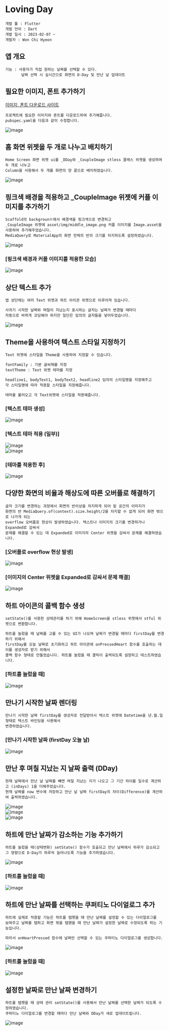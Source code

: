 # Loving Day

```
개발 툴 : Flutter
개발 언어 : Dart
개발 일시 : 2023-02-07 ~ 
개발자 : Won Chi Hyeon
```

## 앱 개요
```
기능 : 사용자가 직접 원하는 날짜를 선택할 수 있다.
       날짜 선택 시 실시간으로 화면의 D-Day 및 만난 날 업데이트
```

## 필요한 이미지, 폰트 추가하기
[이미지, 폰트 다운로드 사이트](https://github.com/codefactory-co/golden-rabbit-flutter-novice/tree/main/ch09/u_and_i/asset)
```
프로젝트에 필요한 이미지와 폰트를 다운로드하여 추가해줍니다.
pubspec.yaml을 다음과 같이 수정합니다.
```
![image](https://user-images.githubusercontent.com/58906858/217136886-e1c07ce1-6f09-429b-b29c-64b8f7264762.png)

## 홈 화면 위젯을 두 개로 나누고 배치하기
```
Home Screen 화면 위젯 ui를 _DDay와 _CoupleImage stless 클래스 위젯을 생성하여 두 개로 나누고
Column을 사용해서 두 개를 화면의 양 끝으로 배치하였습니다.
```
![image](https://user-images.githubusercontent.com/58906858/217138393-372493d0-7c23-4951-a0ea-a52260d886d9.png)

## 핑크색 배경을 적용하고 _CoupleImage 위젯에 커플 이미지를 추가하기
```
Scaffold의 backgrounㅇ에서 배경색을 핑크색으로 변경하고
_CoupleImage 위젯에 asset/img/middle_image.png 커플 이미지를 Image.asset을 사용하여 추가해주었습니다.
MediaQuery로 MaterialApp의 화면 전체의 반의 크기를 차지하도록 설정하였습니다.
```
![image](https://user-images.githubusercontent.com/58906858/217140807-3b3d4bbd-a4c6-4cf4-baf7-0afdd044b3d6.png)

### [핑크색 배경과 커플 이미지를 적용한 모습]
![image](https://user-images.githubusercontent.com/58906858/217141040-5db7418b-4330-4ece-bd50-4827dded6e0c.png)

## 상단 텍스트 추가
```
앱 상단에는 여러 Text 위젯과 하트 아이콘 위젯으로 이루어져 있습니다.

사귀기 시작한 날짜와 며칠이 지났는지 표시하는 글자는 날짜가 변경될 때마다 
자동으로 바뀌게 코딩해야 하지만 일단은 임의의 글자들을 넣어두었습니다.
```
![image](https://user-images.githubusercontent.com/58906858/217420055-4b96f0b4-ad36-413c-b3a1-19ff2b42ebc1.png)

## Theme을 사용하여 텍스트 스타일 지정하기
```
Text 위젯에 스타일을 Theme을 사용하여 지정할 수 있습니다.

fontFamily : 기본 글씨체를 지정
textTheme : Text 위젯 테마를 지정

headline1, bodyText1, bodyText2, headline2 임의의 스타일명을 지정해주고
각 스타일명에 따라 적용할 스타일을 지정해줍니다.

테마를 불러오고 각 Text위젯에 스타일을 적용해줍니다.
```
### [텍스트 테마 생성]
![image](https://user-images.githubusercontent.com/58906858/217424134-cced2716-507c-4a5a-a4dd-ef001fcbbc24.png)

### [텍스트 테마 적용 (일부)]
![image](https://user-images.githubusercontent.com/58906858/217424345-9e0ffaac-d32f-48e3-8271-0affbf378a7c.png)   
![image](https://user-images.githubusercontent.com/58906858/217424224-bba39329-7d2e-402f-9157-0b1f85ddb6c0.png)

### [테마를 적용한 후]
![image](https://user-images.githubusercontent.com/58906858/217423985-aec5380d-a555-49d6-8587-de738f6497d2.png)

## 다양한 화면의 비율과 해상도에 따른 오버플로 해결하기
```
글자 크기를 변경하는 과정에서 화면의 반이상을 차지하게 되어 밑 공간의 이미지가
화면의 반 MediaQuery.of(context).size.height/2을 차지할 수 없게 되어 화면 밖으로 나가게 되는
overflow 오버플로 현상이 발생하였습니다. 텍스트나 이미지의 크기를 변경하거나 Expanded로 감싸서
문제를 해결할 수 있는 데 Expanded로 이미지의 Center 위젯을 감싸서 문제를 해결하였습니다.
```
### [오버플로 overflow 현상 발생]
![image](https://user-images.githubusercontent.com/58906858/217424813-0f1a2312-d45b-41cb-b137-2642f27b6e68.png)

### [이미지의 Center 위젯을 Expanded로 감싸서 문제 해결]
![image](https://user-images.githubusercontent.com/58906858/217425582-bfb0f7dd-ffc5-4ff4-8caf-9d689a85cb8e.png)

## 하트 아이콘의 콜백 함수 생성
```
setState()를 사용한 상태관리를 하기 위해 HomeScreen을 stless 위젯에서 stful 위젯으로 변환합니다.

하트를 눌렀을 때 날짜를 고를 수 있는 UI가 나오며 날짜가 변경될 때마다 firstDay를 변경하기 위해서
firstDay를 오늘 날짜로 초기화하고 하트 아이콘에 onPressedHeart 함수를 호출하는 데 이를 생성자로 받기 위해서
콜백 함수 형태로 만들었습니다. 하트를 눌렀을 때 클릭이 출력되도록 설정하고 테스트하였습니다.
```
### [하트를 눌렀을 때]
![image](https://user-images.githubusercontent.com/58906858/217429282-cd879d8d-c464-4855-ba32-3b2fe73a2058.png)

## 만나기 시작한 날짜 렌더링
```
만나기 시작한 날짜 firstDay를 생성자로 전달받아서 텍스트 위젯에 Datetime을 년.월.일 형태로 텍스트 바인딩을 사용해서
변경하였습니다.
```
### [만나기 시작한 날짜 (firstDay 오늘 날)
![image](https://user-images.githubusercontent.com/58906858/217430885-633aae93-8621-4342-aa6b-30c16b98a568.png)

## 만난 후 며칠 지났는 지 날짜 출력 (DDay)
```
현재 날짜에서 만난 날 날짜를 빼면 며칠 지났는 지가 나오고 그 기간 차이를 일수로 계산하고 (inDays) 1을 더해주었습니다.
현재 날짜를 now 변수에 저장하고 만난 날 날짜 firstDay의 차이(Difference)를 계산하여 출력하였습니다.
```
![image](https://user-images.githubusercontent.com/58906858/217431636-f9a33307-e473-4557-bd1b-ca86bafb08fc.png)   
![image](https://user-images.githubusercontent.com/58906858/217431687-9478920a-2f36-45ca-86c4-1f628260355b.png)   
![image](https://user-images.githubusercontent.com/58906858/217431762-de25e149-d1f4-441e-a76d-d82fc1b87b81.png)

## 하트에 만난 날짜가 감소하는 기능 추가하기
```
하트를 눌렀을 때(상태변화) setState() 함수가 호출되고 만난 날짜에서 하루가 감소되고
그 영향으로 D-Day가 하루씩 늘어나도록 기능을 추가하였습니다.
```
![image](https://user-images.githubusercontent.com/58906858/217709130-afa57bf3-02ed-4d95-af25-1c1227f78faa.png)
### [하트를 눌렀을 때]
![image](https://user-images.githubusercontent.com/58906858/217709193-19430727-35cd-42a4-a5a2-9cf216ce4873.png)

## 하트에 만난 날짜를 선택하는 쿠퍼티노 다이얼로그 추가
```
하트에 실제로 적용할 기능은 하트를 탭햇을 때 만난 날짜를 설정할 수 있는 다이얼로그를
보여주고 날짜를 탭하고 화면 밖을 탭했을 때 만난 날짜가 설정한 날짜로 수정되도록 하는 기능입니다.

따라서 onHeartPressed 함수에 날짜만 선택할 수 있는 쿠퍼티노 다이얼로그를 생성합니다.
```
![image](https://user-images.githubusercontent.com/58906858/217710778-7db324dd-738c-4178-9fcc-57a69d9a4ed0.png)
### [하트를 눌렀을 때]
![image](https://user-images.githubusercontent.com/58906858/217710804-ac0db7ab-0a0f-429a-b2dd-d51f0656b1db.png)

## 설정한 날짜로 만난 날짜 변경하기
```
하트를 탭햇을 때 상태 관리 setState()를 사용해서 만난 날짜를 선택한 날짜가 되도록 수정하였습니다.
쿠퍼티노 다이얼로그를 변경할 때마다 만난 날짜와 DDay가 새로 업데이트됩니다.
```
![image](https://user-images.githubusercontent.com/58906858/217711280-bd3e1947-7ccf-4034-a4aa-2325ba22f557.png)
